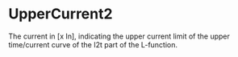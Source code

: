 UpperCurrent2
=============

The current in [x In], indicating the upper current limit of the upper time/current curve of the I2t part of the L-function.
